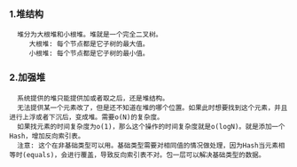 ### 1.堆结构
      堆分为大根堆和小根堆。堆就是一个完全二叉树。
         大根堆: 每个节点都是它子树的最大值。
         小根堆: 每个节点都是它子树的最小值。
### 2.加强堆
      系统提供的堆只能提供加或者取之后，还是堆结构。
      无法提供某一个元素改了，但是还不知道在堆的哪个位置。如果此时想要找到这个元素，并且进行上浮或者下沉后，变成堆。需要o(N)的复杂度。
      如果找元素的时间复杂度为o(1)，那么这个操作的时间复杂度就是o(logN)。就是添加一个Hash，增加反向索引表。
      注意: 这个在非基础类型可以用。基础类型需要对相同值的情况做处理，因为Hash当元素相等时(equals)，会进行覆盖，导致反向索引表不对。包一层可以解决基础类型的数据。